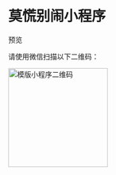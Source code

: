 # 莫慌别闹小程序

预览

<p>请使用微信扫描以下二维码：</p>

 <img src="https://we-retail-static-1300977798.cos.ap-guangzhou.myqcloud.com/retail-mp/common/qrcode.jpeg" width = "200" height = "200" alt="模版小程序二维码" align=center />

